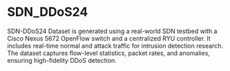 # SDN_DDoS24
SDN-DDoS24 Dataset is generated using a real-world SDN testbed with a Cisco Nexus 5672 OpenFlow switch and a centralized RYU controller. It includes real-time normal and attack traffic for intrusion detection research. The dataset captures flow-level statistics, packet rates, and anomalies, ensuring high-fidelity DDoS detection.
